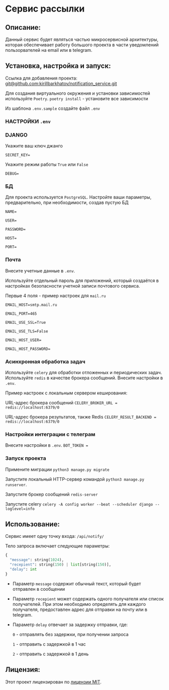 # Сервис рассылки

## Описание:

Данный сервис будет являться частью микросервисной архитектуры, которая обеспечивает работу большого проекта в части уведомлений пользорвателей на email или в telegram.

## Установка, настройка и запуск:

Ссылка для добавления проекта:
[git@github.com:kirillbarkhatov/notification_service.git]()

Для создания виртуального окружения и установки зависимостей используйте `Poetry`. `poetry install` - установите все зависимости

Из шаблона `.env.sample` создайте файл `.env`

### НАСТРОЙКИ `.env`
### DJANGO

Укажите ваш ключ джанго

`SECRET_KEY=`

Укажите режим работы `True` или `False`

`DEBUG=`

### БД

Для проекта используется `PostgreSQL`. Настройте ваши параметры, предварительно, при необходимости, создав пустую БД

`NAME=`

`USER=`

`PASSWORD=`

`HOST=`

`PORT=`

### Почта

Внесите учетные данные в `.env`.

Используйте отдельный пароль для приложений, который создаётся в настройках безопасности учетной записи почтового сервиса.

Первые 4 поля - пример настроек для `mail.ru`

`EMAIL_HOST=smtp.mail.ru`

`EMAIL_PORT=465`

`EMAIL_USE_SSL=True`

`EMAIL_USE_TLS=False`

`EMAIL_HOST_USER=`

`EMAIL_HOST_PASSWORD=`

### Асинхронная обработка задач

Используйте `celery` для обработки отложенных и периодических задач.
Используйте `redis` в качестве брокера сообщений. 
Внесите настройки в `.env`.

Пример настроек с локальным сервером кеширования:

URL-адрес брокера сообщений
`CELERY_BROKER_URL = redis://localhost:6379/0`

URL-адрес брокера результатов, также Redis
`CELERY_RESULT_BACKEND = redis://localhost:6379/0`


### Настройки интеграции с телеграм
Внесите настройки в `.env`.
`BOT_TOKEN =`

### Запуск проекта

Примените миграции `python3 manage.py migrate`

Запустите локальный HTTP-сервер командой `python3 manage.py runserver`.

Запустите брокер сообщений `redis-server`

Запустите celery `celery -A config worker --beat --scheduler django --loglevel=info`


## Использование:

Сервис имеет одну точку входа:
`/api/notify/`

Тело запроса включает следующие параметры:
```python
{
  "message": string(1024),
  "recepient": string(150) | list[string(150)],
  "delay": int
}
```

- Параметр `message` содержит обычный текст, который будет отправлен в сообщении

- Параметр `recepient` может содержать одного получателя или список получателей. 
При этом необходимо определять для каждого получателя, предоставлен адрес для отправки на почту или в telegram.

- Параметр `delay` отвечает за задержку отправки, где:

  `0` - отправлять без задержки, при получении запроса
  
  `1` - отправить с задержкой в 1 час
  
  `2` - отправить с задержкой в 1 день


## Лицензия:

Этот проект лицензирован по [лицензии MIT](LICENSE).